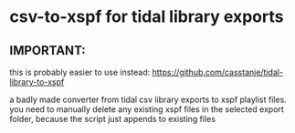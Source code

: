 # csv-to-xspf for tidal library exports
## IMPORTANT:
this is probably easier to use instead: https://github.com/casstanje/tidal-library-to-xspf

a badly made converter from tidal csv library exports to xspf playlist files. you need to manually delete any existing xspf files in the selected export folder, because the script just appends to existing files
